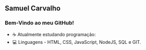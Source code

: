 ## Samuel Carvalho

### Bem-Vindo ao meu GitHub!

- ☕ Atualmente estudando programação:
- 💻 Linguagens - HTML, CSS, JavaScript, NodeJS, SQL e GIT.

